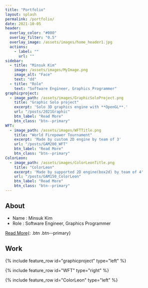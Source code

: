 ```yaml
---
title: "Portfolio"
layout: splash
permalink: /portfolio/
date: 2021-10-05
header:
  overlay_color: "#000"
  overlay_filter: "0.5"
  overlay_image: /assets/images/home_header1.jpg
  actions:
    - label: ""
      url: ""
sidebar:
  - title: "Minsuk Kim"
    image: /assets/images/MyImage.png
    image_alt: "Face"
    text: "dd"
  - title: "Role"
    text: "Software Engineer, Graphics Programmer"
graphicproject:
  - image_path: /assets/images/GraphicSoloProject.png
    title: "Graphic Solo project"
    excerpt: 'Solo 3D graphics engine with **OpenGL**.'
    url: "/posts/2021Graphic"
    btn_label: "Read More"
    btn_class: "btn--primary"
WFT:
  - image_path: /assets/images/WFTTitle.png
    title: "World Firepower Tournament"
    excerpt: 'Made by custom 2D engine by team of 3'
    url: "/posts/GAM200_WFT"
    btn_label: "Read More"
    btn_class: "btn--primary"
ColorLeon:
  - image_path: /assets/images/ColorLeonTitle.png
    title: "ColorLeon"
    excerpt: 'Made by supported 2D engine(box2d) by team of 4'
    url: "/posts/GAM150_ColorLeon"
    btn_label: "Read More"
    btn_class: "btn--primary"
---
```


## About
- Name : Minsuk Kim
- Role : Software Engineer, Graphics Programmer

[Read More](/about/){: .btn .btn--primary}


## Work

{% include feature_row id="graphicproject" type="left" %}

{% include feature_row id="WFT" type="right" %}

{% include feature_row id="ColorLeon" type="left" %}

